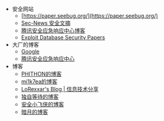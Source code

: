 - 安全网站
  - [https://paper.seebug.org/](https://paper.seebug.org/)
  - [Sec-News 安全文摘](http://wiki.ioin.in/)
  - [腾讯安全应急响应中心博客](https://security.tencent.com/index.php/blog)
  - [Exploit Database Security Papers](https://www.exploit-db.com/papers)
- 大厂的博客
  - [Google](https://security.googleblog.com/2021/03/fuzzing-java-in-oss-fuzz.html)
  - [腾讯安全应急响应中心](https://security.tencent.com/index.php/blog)
- 博客
  - [PHITHON的博客](https://www.leavesongs.com/)
  - [mi1k7ea的博客](http://www.mi1k7ea.com/)
  - [LoRexxar's Blog | 信息技术分享](https://lorexxar.cn/)
  - [独自等待的博客](https://www.waitalone.cn/)
  - [安全小飞侠的博客](http://avfisher.win/)
  - [暗月的博客](https://www.moonsec.com/)
